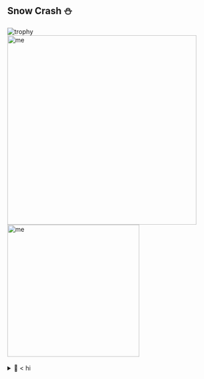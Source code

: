 ## Snow Crash ⛄

[comment]: <> (<img align="right" src="https://media.giphy.com/media/cs9AnwADBj60g/giphy.gif" width="130" alt="me">)

<img src="https://github-profile-trophy.vercel.app/?username=3ru&theme=nord&column=7&no-frame=true&title=Joined2020,PR,Commit,Repositories,Followers,MultiLanguage,Organizations" alt="trophy">

<div>
<img align="left" src="https://github-readme-stats.vercel.app/api?username=3ru&count_private=true&show_icons=true&theme=nord&hide=stars" width="430" alt="me">
<img src="https://github-readme-stats.vercel.app/api/top-langs/?username=3ru&langs_count=6&layout=compact&theme=nord" width="300" alt="me">
</div>

<br />

<details><summary>🦔 < hi </summary>
<img align="right" src="https://media.giphy.com/media/vpioNfKK8OFGHuUDMz/giphy.gif" width="300" alt="NVIDIA">

- 🌱 **I’m currently learning:**  Web Dev
- 💬 **Ask me about:**  Anythin! / Sci-Fi movie
- 💙 **I LOVE BUILDING COMPUTERS!!**  [M-ITX mainly]
  - My Baby Specs
  - Ryzen™ 9 5950X
  - GEFORCE RTX 3090
  - 64GB RAM & M.2 2TB

</details>  
